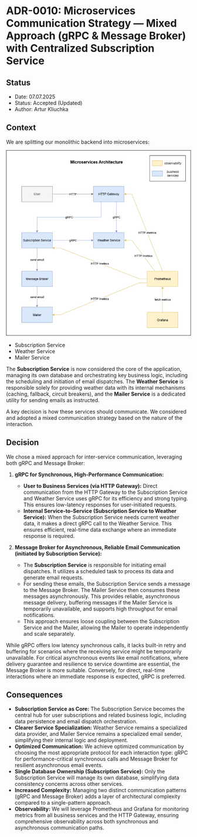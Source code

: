 # ADR-0010: Microservices Communication Strategy — Mixed Approach (gRPC & Message Broker) with Centralized Subscription Service

## Status

- Date: 07.07.2025
- Status: Accepted (Updated)
- Author: Artur Kliuchka

## Context

We are splitting our monolithic backend into microservices:

![img.png](./0010-microservices.png)

- Subscription Service
- Weather Service
- Mailer Service

The **Subscription Service** is now considered the core of the application, managing its own database and orchestrating key business logic, including the scheduling and initiation of email dispatches. The **Weather Service** is responsible solely for providing weather data with its internal mechanisms (caching, fallback, circuit breakers), and the **Mailer Service** is a dedicated utility for sending emails as instructed.

A key decision is how these services should communicate. We considered and adopted a mixed communication strategy based on the nature of the interaction.

## Decision

We chose a mixed approach for inter-service communication, leveraging both gRPC and Message Broker:

1. **gRPC for Synchronous, High-Performance Communication:**
    - **User to Business Services (via HTTP Gateway):** Direct communication from the HTTP Gateway to the Subscription Service and Weather Service uses gRPC for its efficiency and strong typing. This ensures low-latency responses for user-initiated requests.
    - **Internal Service-to-Service (Subscription Service to Weather Service):** When the Subscription Service needs current weather data, it makes a direct gRPC call to the Weather Service. This ensures efficient, real-time data exchange where an immediate response is required.

2. **Message Broker for Asynchronous, Reliable Email Communication (initiated by Subscription Service):**
    - The **Subscription Service** is responsible for initiating email dispatches. It utilizes a scheduled task to process its data and generate email requests.
    - For sending these emails, the Subscription Service sends a message to the Message Broker. The Mailer Service then consumes these messages asynchronously. This provides reliable, asynchronous message delivery, buffering messages if the Mailer Service is temporarily unavailable, and supports high throughput for email notifications.
    - This approach ensures loose coupling between the Subscription Service and the Mailer, allowing the Mailer to operate independently and scale separately.

While gRPC offers low latency synchronous calls, it lacks built-in retry and buffering for scenarios where the receiving service might be temporarily unavailable. For critical asynchronous events like email notifications, where delivery guarantee and resilience to service downtime are essential, the Message Broker is more suitable. Conversely, for direct, real-time interactions where an immediate response is expected, gRPC is preferred.

## Consequences

- **Subscription Service as Core:** The Subscription Service becomes the central hub for user subscriptions and related business logic, including data persistence and email dispatch orchestration.
- **Clearer Service Specialization:** Weather Service remains a specialized data provider, and Mailer Service remains a specialized email sender, simplifying their internal logic and deployment.
- **Optimized Communication:** We achieve optimized communication by choosing the most appropriate protocol for each interaction type: gRPC for performance-critical synchronous calls and Message Broker for resilient asynchronous email events.
- **Single Database Ownership (Subscription Service):** Only the Subscription Service will manage its own database, simplifying data consistency concerns across other services.
- **Increased Complexity:** Managing two distinct communication patterns (gRPC and Message Broker) adds a layer of architectural complexity compared to a single-pattern approach.
- **Observability:** We will leverage Prometheus and Grafana for monitoring metrics from all business services and the HTTP Gateway, ensuring comprehensive observability across both synchronous and asynchronous communication paths.